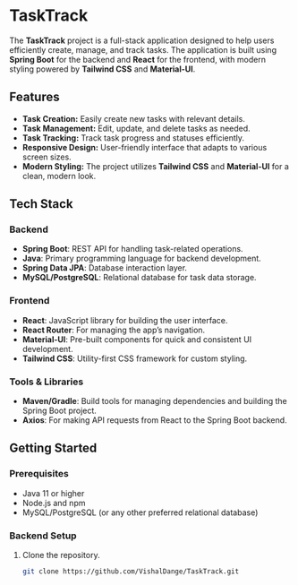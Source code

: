 # TaskTrack
The **TaskTrack** project is a full-stack application designed to help users efficiently create, manage, and track tasks. The application is built using **Spring Boot** for the backend and **React** for the frontend, with modern styling powered by **Tailwind CSS** and **Material-UI**.


## Features

- **Task Creation:** Easily create new tasks with relevant details.
- **Task Management:** Edit, update, and delete tasks as needed.
- **Task Tracking:** Track task progress and statuses efficiently.
- **Responsive Design:** User-friendly interface that adapts to various screen sizes.
- **Modern Styling:** The project utilizes **Tailwind CSS** and **Material-UI** for a clean, modern look.

## Tech Stack

### Backend
- **Spring Boot**: REST API for handling task-related operations.
- **Java**: Primary programming language for backend development.
- **Spring Data JPA**: Database interaction layer.
- **MySQL/PostgreSQL**: Relational database for task data storage.

### Frontend
- **React**: JavaScript library for building the user interface.
- **React Router**: For managing the app’s navigation.
- **Material-UI**: Pre-built components for quick and consistent UI development.
- **Tailwind CSS**: Utility-first CSS framework for custom styling.


### Tools & Libraries
- **Maven/Gradle**: Build tools for managing dependencies and building the Spring Boot project.
- **Axios**: For making API requests from React to the Spring Boot backend.


## Getting Started


### Prerequisites
- Java 11 or higher
- Node.js and npm
- MySQL/PostgreSQL (or any other preferred relational database)


### Backend Setup


1. Clone the repository.
   ```bash
   git clone https://github.com/VishalDange/TaskTrack.git


